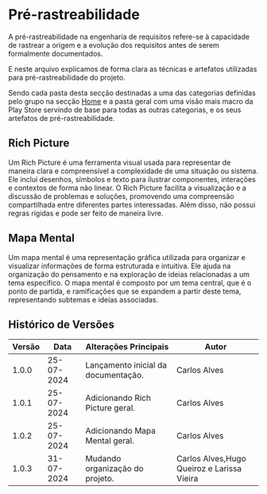 # Pré-rastreabilidade

A pré-rastreabilidade na engenharia de requisitos refere-se à capacidade de rastrear a origem e a evolução dos requisitos antes de serem formalmente documentados. 

E neste arquivo explicamos de forma clara as técnicas e artefatos utilizadas para pré-rastreabilidade do projeto. 

Sendo cada pasta desta secção destinadas a uma das categorias definidas pelo grupo na secção [Home](../home/home.md) e a pasta geral com uma visão mais macro da Play Store servindo de base para todas as outras categorias, e os seus artefatos de pré-rastreabilidade.

## Rich Picture

Um Rich Picture é uma ferramenta visual usada para representar de maneira clara e compreensível a complexidade de uma situação ou sistema. Ele inclui desenhos, símbolos e texto para ilustrar componentes, interações e contextos de forma não linear. O Rich Picture facilita a visualização e a discussão de problemas e soluções, promovendo uma compreensão compartilhada entre diferentes partes interessadas. Além disso, não possui regras rígidas e pode ser feito de maneira livre.

## Mapa Mental

Um mapa mental é uma representação gráfica utilizada para organizar e visualizar informações de forma estruturada e intuitiva. Ele ajuda na organização do pensamento e na exploração de ideias relacionadas a um tema específico. O mapa mental é composto por um tema central, que é o ponto de partida, e ramificações que se expandem a partir deste tema, representando subtemas e ideias associadas.


## Histórico de Versões

| Versão | Data       | Alterações Principais                             | Autor        |
|--------|------------|---------------------------------------------------|--------------|
| 1.0.0  | 25-07-2024 | Lançamento inicial da documentação.               | Carlos Alves      |
| 1.0.1  | 25-07-2024 | Adicionando  Rich Picture geral.               | Carlos Alves      |
| 1.0.2  | 25-07-2024 | Adicionando  Mapa Mental geral.               | Carlos Alves      |
| 1.0.3  | 31-07-2024 | Mudando organização do projeto.               | Carlos Alves,Hugo Queiroz e Larissa Vieira      |

